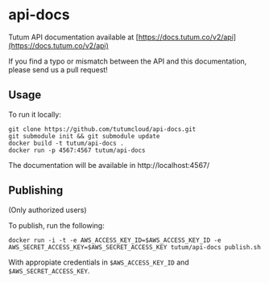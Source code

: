 api-docs
========

Tutum API documentation available at [https://docs.tutum.co/v2/api](https://docs.tutum.co/v2/api)

If you find a typo or mismatch between the API and this documentation, please send us a pull request!


## Usage

To run it locally:

	git clone https://github.com/tutumcloud/api-docs.git
	git submodule init && git submodule update 
	docker build -t tutum/api-docs .
	docker run -p 4567:4567 tutum/api-docs

The documentation will be available in http://localhost:4567/


## Publishing

(Only authorized users)

To publish, run the following:

	docker run -i -t -e AWS_ACCESS_KEY_ID=$AWS_ACCESS_KEY_ID -e AWS_SECRET_ACCESS_KEY=$AWS_SECRET_ACCESS_KEY tutum/api-docs publish.sh

With appropiate credentials in `$AWS_ACCESS_KEY_ID` and `$AWS_SECRET_ACCESS_KEY`.
